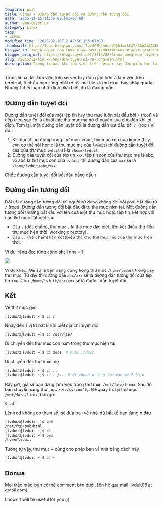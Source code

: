 ```yaml
---
template: post
title: Linux - Đường dẫn tuyệt đối và đường dẫn tương đối
date: '2015-02-15T11:36:00.001+07:00'
author: Van-Duyet Le
category: Linux
tags:
- Linux
modified_time: '2015-02-16T12:47:50.156+07:00'
thumbnail: http://1.bp.blogspot.com/-7Vz3G6MLhWs/VOAh4mrkK4I/AAAAAAAACG4/DURQJ5i71pE/s1600/Screenshot%2Bfrom%2B2015-02-15%2B11%3A33%3A35.png
blogger_id: tag:blogger.com,1999:blog-3454518094181460838.post-1424511096744401353
blogger_orig_url: https://blog.duyet.net/2015/02/linux-uong-dan-tuyet-oi-va-uong-dan.html
slug: /2015/02/linux-uong-dan-tuyet-oi-va-uong-dan.html
description: Trong linux, khi làm việc trên server hay đơn giản hơn là làm việc trên ternimal, ít nhiều bạn cũng phải rớ tới các file và thư mục, bay nhảy qua lại. Nhưng 1 điều bạn nhất định phải biết, đó là đường dẫn.
---
```


Trong linux, khi làm việc trên server hay đơn giản hơn là làm việc trên ternimal, ít nhiều bạn cũng phải rớ tới các file và thư mục, bay nhảy qua lại. Nhưng 1 điều bạn nhất định phải biết, đó là đường dẫn.

## Đường dẫn tuyệt đối ##
Đường dẫn tuyệt đối của một tệp tin hay thư mục luôn bắt đầu bởi `/` (root) và tiếp theo sau đó là chuỗi các thư mục mà nó đi xuyên qua cho đến khi tới đích. Tóm lại, một đường dẫn tuyệt đối là đường dẫn bắt đầu bởi `/ `(root)
Ví dụ :

1. Khi bạn đang đứng trong thư mục lvduit, thư mục con của home (hay còn có thể nói home là thư mục mẹ của `lvduit`) thì đường dẫn tuyệt đối của của thư mục `lvduit` sẽ là `/home/lvduit`.
2. Đường dẫn tuyệt đối của tệp tin `xxx`, tệp tin con của thư mục mẹ là abc, và abc là thư mục con của `lvduit`, thì đường dẫn của `xxx` sẽ là `/home/lvduit/abc/xxx`.

Chốt: đường dẫn tuyệt đối bắt đầu bằng dấu /

## Đường dẫn tương đối ##
Đối với đường dẫn tương đối thì người sử dụng không đòi hỏi phải bắt đầu từ `/` (root). Đường dẫn tương đối bắt đầu đi từ thư mục hiện tại. Một đường dẫn tương đối thường bắt đầu với tên của một thư mục hoặc tệp tin, kết hợp với các thư mục đặt biệt sau

- Dấu `.` (dấu chấm), thư mục `.` là thư mục đặc biệt, liên kết (biểu thị) đến thư mục hiện thời (working directory). 
- Dấu `..` (hai chấm) liên kết (biểu thị) cho thư mục mẹ của thư mục hiện thời.

Ví dụ: ráng đọc từng dòng shell nha =]]

![](http://1.bp.blogspot.com/-7Vz3G6MLhWs/VOAh4mrkK4I/AAAAAAAACG4/DURQJ5i71pE/s1600/Screenshot%2Bfrom%2B2015-02-15%2B11%3A33%3A35.png)

Ví dụ khác: 
Giả sử là bạn đang đứng trong thư mục `/home/lvduit` trong cây thư mục.
Từ đây thì đường dẫn `abc/xxx` sẽ là đường dẫn tương đối của tệp tin xxx.
Còn` /home/lvduit/abc/xxx` sẽ là đường dẫn tuyệt đối.

## Kết ##
Về thư mục gốc

```shell
[lvduit@lvduit ~]$ cd /
```

Nhảy đến 1 vị trí bất kì khi biết địa chỉ tuyệt đối

```sh
[lvduit@lvduit ~]$ cd /usr/lib/
```

Di chuyển đến thư mục con nằm trong thư mục hiện tại

```sh
[lvduit@lvduit ~]$ cd docs  # hoặc ./docs
```

Di chuyển đến thư mục mẹ

```sh
[lvduit@lvduit ~]$ cd ..
[lvduit@lvduit ~]$ cd ../..  # di chuyển đến thư mục mẹ 2 lần
```

Bây giờ, giả sử bạn đang làm việc trong thư mục `/mnt/data/linux`. Sau đó bạn chuyển sang thư mục `/etc/sysconfig`. Để quay trở lại thư mục `/mnt/data/linux`, bạn gõ:

```sh
$ cd -
```

Lệnh cd không có tham số, sẽ đưa bạn về nhà, dù bất kể bạn đang ở đâu

```sh
[lvduit@lvduit ~]$ pwd
/net/ftp/pub/html
[lvduit@lvduit ~]$ cd
[lvduit@lvduit ~]$ pwd
/home/lvduit
```

Tương tự vậy, thư mục ~ cũng cho phép bạn về nhà bằng cách này

```sh
[lvduit@lvduit ~]$ cd ~
```

## Bonus ##
Mọi thắc mắc, bạn có thể comment bên dưới, liên hệ qua mail (lvduit08 at gmail.com).

I hope it will be useful for you :))